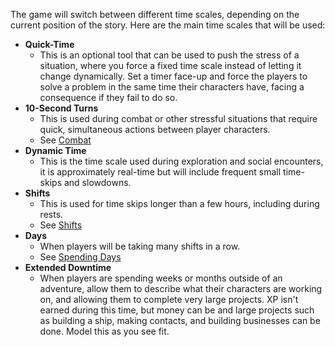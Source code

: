 The game will switch between different time scales, depending on the current position of the story. Here are the main time scales that will be used:
- **Quick-Time**
	- This is an optional tool that can be used to push the stress of a situation, where you force a fixed time scale instead of letting it change dynamically. Set a timer face-up and force the players to solve a problem in the same time their characters have, facing a consequence if they fail to do so.
- **10-Second Turns**
	- This is used during combat or other stressful situations that require quick, simultaneous actions between player characters.
	- See [Combat](../Rules/Combat.md)
- **Dynamic Time**
	- This is the time scale used during exploration and social encounters, it is approximately real-time but will include frequent small time-skips and slowdowns.
- **Shifts**
	- This is used for time skips longer than a few hours, including during rests.
	- See [Shifts](../Rules/Downtime.md#Shifts)
- **Days**
	- When players will be taking many shifts in a row.
	- See [Spending Days](../Rules/Downtime.md#Spending%20Days)
- **Extended Downtime**
	- When players are spending weeks or months outside of an adventure, allow them to describe what their characters are working on, and allowing them to complete very large projects. XP isn't earned during this time, but money can be and large projects such as building a ship, making contacts, and building businesses can be done. Model this as you see fit.